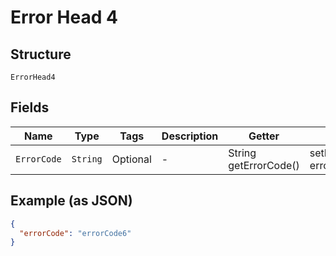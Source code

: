 
# Error Head 4

## Structure

`ErrorHead4`

## Fields

| Name | Type | Tags | Description | Getter | Setter |
|  --- | --- | --- | --- | --- | --- |
| `ErrorCode` | `String` | Optional | - | String getErrorCode() | setErrorCode(String errorCode) |

## Example (as JSON)

```json
{
  "errorCode": "errorCode6"
}
```

